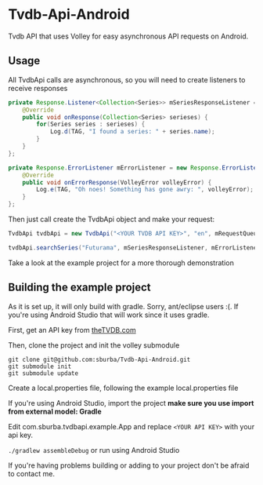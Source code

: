 Tvdb-Api-Android
================

Tvdb API that uses Volley for easy asynchronous API requests on Android.

## Usage
All TvdbApi calls are asynchronous, so you will need to create listeners to receive responses

```java
private Response.Listener<Collection<Series>> mSeriesResponseListener = new Response.Listener<Collection<Series>>() {
    @Override
    public void onResponse(Collection<Series> serieses) {
        for(Series series : serieses) {
            Log.d(TAG, "I found a series: " + series.name); 
        }
    }
};

private Response.ErrorListener mErrorListener = new Response.ErrorListener() {
    @Override
    public void onErrorResponse(VolleyError volleyError) {
        Log.e(TAG, "Oh noes! Something has gone awry: ", volleyError);
    }
};
```

Then just call create the TvdbApi object and make your request:

```java
TvdbApi tvdbApi = new TvdbApi("<YOUR TVDB API KEY>", "en", mRequestQueue);

tvdbApi.searchSeries("Futurama", mSeriesResponseListener, mErrorListener);
```

Take a look at the example project for a more thorough demonstration

## Building the example project
As it is set up, it will only build with gradle. Sorry, ant/eclipse users :(. If you're using Android Studio that will work since it uses gradle.

First, get an API key from [theTVDB.com](http://thetvdb.com)

Then, clone the project and init the volley submodule

```shell
git clone git@github.com:sburba/Tvdb-Api-Android.git
git submodule init
git submodule update
```
Create a local.properties file, following the example local.properties file

If you're using Android Studio, import the project **make sure you use import from external model: Gradle**

Edit com.sburba.tvdbapi.example.App and replace `<YOUR API KEY>` with your api key.

`./gradlew assembleDebug` or run using Android Studio

If you're having problems building or adding to your project don't be afraid to contact me.
